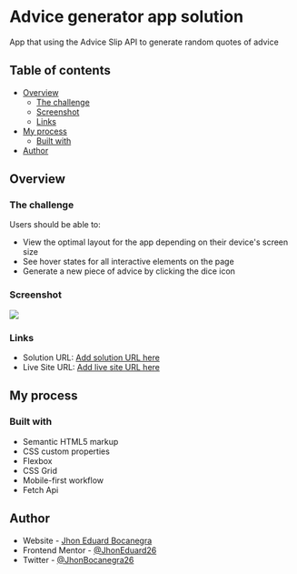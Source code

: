 # Advice generator app solution

App that using the Advice Slip API to generate random quotes of advice

## Table of contents

- [Overview](#overview)
  - [The challenge](#the-challenge)
  - [Screenshot](#screenshot)
  - [Links](#links)
- [My process](#my-process)
  - [Built with](#built-with)
- [Author](#author)

## Overview

### The challenge

Users should be able to:

- View the optimal layout for the app depending on their device's screen size
- See hover states for all interactive elements on the page
- Generate a new piece of advice by clicking the dice icon

### Screenshot

![](./screenshot.jpg)

### Links

- Solution URL: [Add solution URL here](https://your-solution-url.com)
- Live Site URL: [Add live site URL here](https://your-live-site-url.com)

## My process

### Built with

- Semantic HTML5 markup
- CSS custom properties
- Flexbox
- CSS Grid
- Mobile-first workflow
- Fetch Api

## Author

- Website - [Jhon Eduard Bocanegra](https://github.com/JhonEduard26)
- Frontend Mentor - [@JhonEduard26](https://www.frontendmentor.io/profile/JhonEduard26)
- Twitter - [@JhonBocanegra26](https://twitter.com/JhonBocanegra26)
